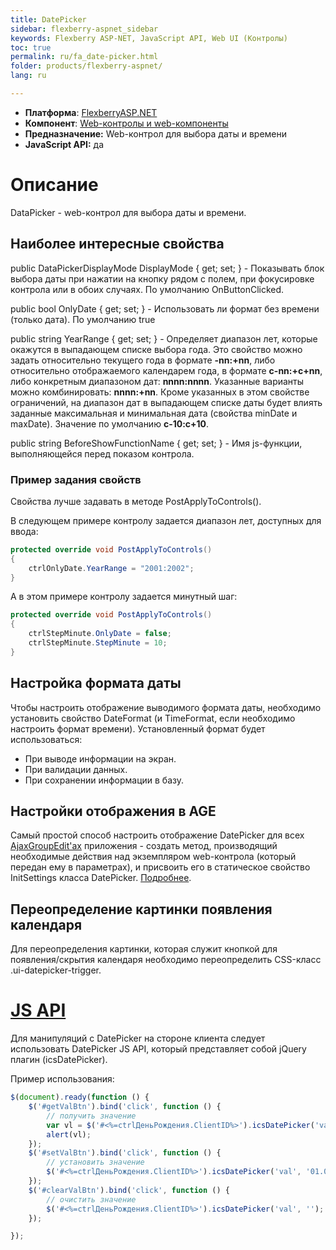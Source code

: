 ```yaml
---
title: DatePicker
sidebar: flexberry-aspnet_sidebar
keywords: Flexberry ASP-NET, JavaScript API, Web UI (Контролы)
toc: true
permalink: ru/fa_date-picker.html
folder: products/flexberry-aspnet/
lang: ru

---
```


* **Платформа**: [FlexberryASP.NET](fa_flexberry-a-s-p-n-e-t.html)
* **Компонент**: [Web-контролы и web-компоненты](fa_web-controls.html)
* **Предназначение:** Web-контрол для выбора даты и времени
* **JavaScript API:** да 

# Описание

DataPicker - web-контрол для выбора даты и времени.

## Наиболее интересные свойства

public DataPickerDisplayMode DisplayMode { get; set; }  - Показывать блок выбора даты при нажатии на кнопку рядом с полем, при фокусировке контрола или в обоих случаях. По умолчанию OnButtonClicked.

public bool OnlyDate { get; set; }  - Использовать ли формат без времени (только дата). По умолчанию true

public string YearRange { get; set; }  - Определяет диапазон лет, которые окажутся в выпадающем списке выбора года. Это свойство можно задать относительно текущего года в формате **-nn:+nn**, либо относительно отображаемого календарем года, в формате **c-nn:+c+nn**, либо конкретным диапазоном дат: **nnnn:nnnn**. Указанные варианты можно комбинировать: **nnnn:+nn**. Кроме указанных в этом свойстве ограничений, на диапазон дат в выпадающем списке даты будет влиять заданные максимальная и минимальная дата (свойства minDate и maxDate). Значение по умолчанию **c-10:c+10**.

public string BeforeShowFunctionName { get; set; }  - Имя js-функции, выполняющейся перед показом контрола.

### Пример задания свойств

Свойства лучше задавать в методе PostApplyToControls().

В следующем примере контролу задается диапазон лет, доступных для ввода:

```cs
protected override void PostApplyToControls()
{
    ctrlOnlyDate.YearRange = "2001:2002";
}
```

А в этом примере контролу задается минутный шаг:

```cs
protected override void PostApplyToControls()
{
    ctrlStepMinute.OnlyDate = false;
    ctrlStepMinute.StepMinute = 10; 
}
```


## Настройка формата даты

Чтобы настроить отображение выводимого формата даты, необходимо установить свойство DateFormat (и TimeFormat, если необходимо настроить формат времени). Установленный формат будет использоваться:

* При выводе информации на экран.
* При валидации данных.
* При сохранении информации в базу.

## Настройки отображения в AGE

Самый простой способ настроить отображение DatePicker для всех [AjaxGroupEdit'ах](fa_ajax-group-edit.html) приложения - создать метод, производящий необходимые действия над экземпляром web-контрола (который передан ему в параметрах), и присвоить его в статическое свойство InitSettings класса DatePicker. [Подробнее](fa_init-control-settings-delegate.html).


## Переопределение картинки появления календаря

Для переопределения картинки, которая служит кнопкой для появления/скрытия календаря необходимо переопределить CSS-класс .ui-datepicker-trigger.

# [JS API](fa_java-script-a-p-i.html)

Для манипуляций с DatePicker на стороне клиента следует использовать DatePicker JS API, который представляет собой jQuery плагин (icsDatePicker).

Пример использования: 

```javascript
$(document).ready(function () {
    $('#getValBtn').bind('click', function () {
        // получить значение
        var vl = $('#<%=ctrlДеньРождения.ClientID%>').icsDatePicker('val');
        alert(vl);
    });
    $('#setValBtn').bind('click', function () {
        // установить значение
        $('#<%=ctrlДеньРождения.ClientID%>').icsDatePicker('val', '01.01.2010');
    });
    $('#clearValBtn').bind('click', function () {
        // очистить значение
        $('#<%=ctrlДеньРождения.ClientID%>').icsDatePicker('val', '');
    });

});
```
